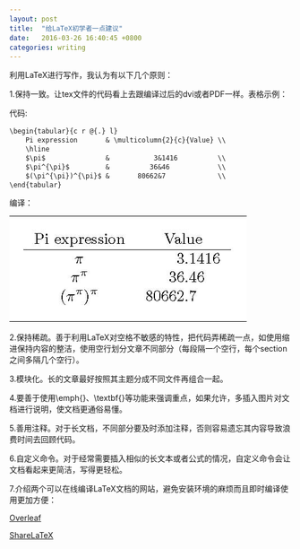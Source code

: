 ```yaml
---
layout: post
title:  "给LaTeX初学者一点建议"
date:   2016-03-26 16:40:45 +0800
categories: writing
---
```


利用LaTeX进行写作，我认为有以下几个原则：

1.保持一致。让tex文件的代码看上去跟编译过后的dvi或者PDF一样。表格示例：

代码:

	\begin{tabular}{c r @{.} l}
		Pi expression       & \multicolumn{2}{c}{Value} \\
		\hline
		$\pi$               &           3&1416          \\
		$\pi^{\pi}$         &          36&46            \\
		$(\pi^{\pi})^{\pi}$ &       80662&7             \\
	\end{tabular}	
	
编译：

![](/images/LaTeX1-1.jpg)

2.保持稀疏。善于利用LaTeX对空格不敏感的特性，把代码弄稀疏一点，如使用缩进保持内容的整洁，使用空行划分文章不同部分（每段隔一个空行，每个section之间多隔几个空行）。

3.模块化。长的文章最好按照其主题分成不同文件再组合一起。

4.要善于使用\emph{}、\textbf{}等功能来强调重点，如果允许，多插入图片对文档进行说明，使文档更通俗易懂。

5.善用注释。对于长文档，不同部分要及时添加注释，否则容易遗忘其内容导致浪费时间去回顾代码。

6.自定义命令。对于经常需要插入相似的长文本或者公式的情况，自定义命令会让文档看起来更简洁，写得更轻松。

7.介绍两个可以在线编译LaTeX文档的网站，避免安装环境的麻烦而且即时编译使用更加方便：

[Overleaf]

[ShareLaTeX]

[Overleaf]: https://www.overleaf.com/
[ShareLaTeX]: https://www.sharelatex.com/
